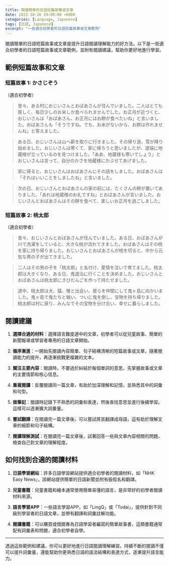 ```yaml
---
title: 閱讀簡單的日語短篇故事或文章
date: 2023-10-26 19:00:00 +0800
categories: [Language, Japanese]
tags: [日語, Japanese] 
excerpt: "一些適合初學者的日語短篇故事或文章範例"
---
```


閱讀簡單的日語短篇故事或文章是提升日語閱讀理解能力的好方法。以下是一些適合初學者的日語短篇故事或文章範例，並附有閱讀建議，幫助你更好地進行學習。

## **範例短篇故事和文章**

### **短篇故事 1: かさじぞう**
（適合初學者）

> 昔々、ある村におじいさんとおばあさんが住んでいました。二人はとても貧しく、毎日少しのお米しか食べられませんでした。お正月が近づくと、おじいさんは「おばあさん、お正月にはお餅が食べたいね」と言いました。おばあさんも「そうですね。でも、お米がないから、お餅は作れませんね」と答えました。

> ある日、おじいさんは山へ薪を取りに行きました。その帰り道、雪が降り始めました。おじいさんは寒くて、家に帰ろうと思いましたが、道端に地蔵様が立っているのを見つけました。「ああ、地蔵様も寒いでしょう」とおじいさんは言って、自分のかさを地蔵様にかぶせてあげました。

> 家に帰ると、おじいさんはおばあさんにその話をしました。おばあさんは「それはいいことをしましたね」と言いました。

> 次の日、おじいさんとおばあさんの家の前には、たくさんの餅が置いてありました。「あれは地蔵様のお礼ですね」とおばあさんが言いました。おじいさんとおばあさんはその餅を食べて、楽しいお正月を過ごしました。

### **短篇故事 2: 桃太郎**
（適合初學者）

> 昔々、おじいさんとおばあさんが住んでいました。ある日、おばあさんが川で洗濯をしていると、大きな桃が流れてきました。おばあさんはその桃を家に持ち帰りました。おじいさんとおばあさんが桃を切ると、中から元気な男の子が出てきました。

> 二人はその男の子を「桃太郎」と名付け、愛情を注いで育てました。桃太郎は大きくなり、ある日、鬼退治に行くことを決めました。おじいさんとおばあさんは桃太郎にきびだんごを作って持たせました。

> 道中、桃太郎は犬、猿、雉と出会い、彼らを仲間にして鬼ヶ島に向かいました。鬼ヶ島で鬼たちと戦い、ついに鬼を倒し、宝物を持ち帰りました。桃太郎は村に戻り、みんなでその宝物を分け合い、幸せに暮らしました。

## **閱讀建議**

1. **選擇合適的材料**：選擇語言難度適中的文章，初學者可以從兒童故事、簡單的新聞報導或學習者專用的日語文章開始。

2. **循序漸進**：一開始先閱讀內容簡單、句子結構清晰的短篇故事或文章，隨著閱讀能力的提升，再逐漸挑戰更複雜的文本。

3. **關注主要內容**：閱讀時，不要過於糾結於每個單詞的意思，先掌握故事或文章的主要情節和核心信息。

4. **重複閱讀**：反覆閱讀同一篇文章，有助於加深理解和記憶，並熟悉其中的詞彙和句型。

5. **做筆記**：閱讀時記錄下不熟悉的詞彙和表達，然後查找意思並進行後續學習。這樣可以逐漸擴大詞彙量。

6. **嘗試翻譯**：在閱讀完一篇文章後，可以嘗試將其翻譯成母語，這有助於理解文章的細節和句子結構。

7. **閱讀理解測試**：在閱讀完一篇文章後，試著回答一些與文章內容相關的問題，檢查自己對文章的理解程度。

## **如何找到合適的閱讀材料**

1. **日語學習網站**：許多日語學習網站提供適合初學者的閱讀材料，如「NHK Easy News」，該網站提供簡單的日語新聞並附有振假名和翻譯。

2. **兒童書籍**：兒童書籍和繪本通常使用簡單易懂的語言，是非常好的初學者閱讀材料來源。

3. **語言學習APP**：一些語言學習APP，如「LingQ」或「Todai」，提供針對不同級別學習者的日語文章，並帶有翻譯和詞彙註解功能。

4. **閱讀書籍**：可以購買或借閱專為日語學習者編寫的簡單故事書，這類書籍通常配有詞彙表和問題，適合初學者自學。

---

透過這些範例和建議，你可以更好地進行日語閱讀理解練習。持續不斷的閱讀不僅可以提升詞彙量，還能幫助你更熟悉日語的語法結構和表達方式，逐漸提升語言能力。
